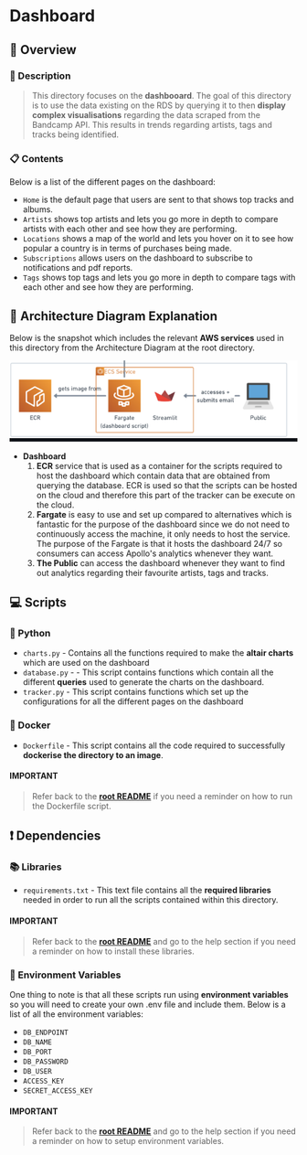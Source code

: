 # Dashboard



## 🔎 Overview

### 📝 Description
> This directory focuses on the **dashbooard**. The goal of this directory is to use the data existing on the RDS by querying it to then **display complex visualisations** regarding the data scraped from the Bandcamp API. This results in trends regarding artists, tags and tracks being identified.

### 📋 Contents
Below is a list of the different pages on the dashboard:
- `Home` is the default page that users are sent to that shows top tracks and albums.
- `Artists` shows top artists and lets you go more in depth to compare artists with each other and see how they are performing.
- `Locations` shows a map of the world and lets you hover on it to see how popular a country is in terms of purchases being made.
- `Subscriptions` allows users on the dashboard to subscribe to notifications and pdf reports.
- `Tags` shows top tags and lets you go more in depth to compare tags with each other and see how they are performing.



## 📐 Architecture Diagram Explanation
Below is the snapshot which includes the relevant **AWS services** used in this directory from the Architecture Diagram at the root directory.

<img src="./ad.png" alt="ERD" width="800"/>

- **Dashboard**
  1. **ECR** service that is used as a container for the scripts required to host the dashboard which contain data that are obtained from querying the database. ECR is used so that the scripts can be hosted on the cloud and therefore this part of the tracker can be execute on the cloud.
  2. **Fargate** is easy to use and set up compared to alternatives which is fantastic for the purpose of the dashboard since we do not need to continuously access the machine, it only needs to host the service. The purpose of the Fargate is that it hosts the dashboard 24/7 so consumers can access Apollo's analytics whenever they want.
  3. **The Public** can access the dashboard whenever they want to find out analytics regarding their favourite artists, tags and tracks.


## 💻 Scripts

### 🐍 Python
- `charts.py` - Contains all the functions required to make the **altair charts** which are used on the dashboard
- `database.py` - - This script contains functions which contain all the different **queries** used to generate the charts on the dashboard.
- `tracker.py` - This script contains functions which set up the configurations for all the different pages on the dashboard

### 🐳 Docker
- `Dockerfile` - This script contains all the code required to successfully **dockerise the directory to an image**.

#### **IMPORTANT**
 >Refer back to the [**root README**](../README.md) if you need a reminder on how to run the Dockerfile script. 


## ❗️ Dependencies

### 📚 Libraries
- `requirements.txt` - This text file contains all the **required libraries** needed in order to run all the scripts contained within this directory.

#### **IMPORTANT**
 >Refer back to the [**root README**](../README.md) and go to the help section if you need a reminder on how to install these libraries.

### 🧪 Environment Variables
One thing to note is that all these scripts run using **environment variables** so you will need to create your own .env file and include them. Below is a list of all the environment variables:

- `DB_ENDPOINT`
- `DB_NAME`
- `DB_PORT`
- `DB_PASSWORD`
- `DB_USER`
- `ACCESS_KEY`
- `SECRET_ACCESS_KEY`

#### **IMPORTANT**
 >Refer back to the [**root README**](../README.md) and go to the help section if you need a reminder on how to setup environment variables.


